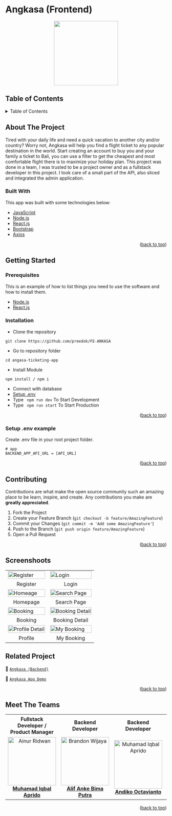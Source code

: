 # Angkasa (Frontend)

<!-- Logo -->
<div align="center">
<img src="./documentation/logo.svg" align="center" width="200" height="auto" />
</div>

<!-- Table of Contents -->
## Table of Contents

<details>
  <summary>Table of Contents</summary>
  <ol>
    <li>
      <a href="#about-the-project">About The Project</a>
      <ul>
        <li><a href="#built-with">Built With</a></li>
      </ul>
    </li>
    <li>
      <a href="#getting-started">Getting Started</a>
      <ul>
        <li><a href="#prerequisites">Prerequisites</a></li>
        <li><a href="#requirements">Requirements</a></li>
        <li><a href="#installation">Installation</a></li>
        <li><a href="#setup-env-example">Setup .env example</a></li>
      </ul>
    </li>
    <li><a href="#contributing">Contributing</a></li>
    <li><a href="#screenshoots">Screenshoots</a></li>
    <li><a href="#related-project">Related Projects</a></li>
    <li><a href="#meet-the-teams">Meet The Teams</a></li>
  </ol>
</details>

<!-- About The Project -->
## About The Project
Tired with your daily life and need a quick vacation to another city and/or country?
Worry not, Angkasa will help you find a flight ticket to any popular destination in the world.
Start creating an account to buy you and your family a ticket to Bali, you can use a filter to get the cheapest and most comfortable flight there is to maximize your holiday plan.
This project was done in a team, I was trusted to be a project owner and as a fullstack developer in this project. I took care of a small part of the API, also sliced and integrated the admin application.

### Built With
This app was built with some technologies below:
- [JavaScript](https://www.javascript.com/)
- [Node.js](https://nodejs.org/en/)
- [React.js](https://reactjs.org/)
- [Bootstrap](https://getbootstrap.com/)
- [Axios](https://axios-http.com/)

<p align="right">(<a href="#top">back to top</a>)</p>

<!-- Getting Started -->
## Getting Started

### Prerequisites

This is an example of how to list things you need to use the software and how to install them.

* [Node.js](https://nodejs.org/en/download/)
* [React.js](https://reactjs.org/docs/create-a-new-react-app.html)

### Installation

- Clone the repository
```
git clone https://github.com/preedok/FE-ANKASA
```
- Go to repository folder
```
cd angasa-ticketing-app
```
- Install Module
```
npm install / npm i
```
- Connect with database
- <a href="#setup-env-example">Setup .env</a>
- Type ` npm run dev` To Start Development
- Type ` npm run start` To Start Production

<p align="right">(<a href="#top">back to top</a>)</p>

### Setup .env example

Create .env file in your root project folder.

```env
# app
BACKEND_APP_API_URL = [API_URL]
```

<p align="right">(<a href="#top">back to top</a>)</p>

<!-- Contributing -->
## Contributing

Contributions are what make the open source community such an amazing place to be learn, inspire, and create. Any contributions you make are **greatly appreciated**.

1. Fork the Project
2. Create your Feature Branch (`git checkout -b feature/AmazingFeature`)
3. Commit your Changes (`git commit -m 'Add some AmazingFeature'`)
4. Push to the Branch (`git push origin feature/AmazingFeature`)
5. Open a Pull Request

<p align="right">(<a href="#top">back to top</a>)</p>

<!-- Screenshoots -->
## Screenshoots
<table>
  <tr>
    <td><image src="./documentation/register.jpeg" alt="Register" width=100% ></td>
    <td><image src="./documentation/login.jpeg" alt="Login" width=100%/></td>
  </tr>
  <tr>
    <td align="center">Register</td>
    <td align="center">Login</td>
  </tr>
  
  <tr>
    <td><image src="./documentation/home.png" alt="Homeage" width=100%></td>
    <td><image src="./documentation/search.png" alt="Search Page" width=100%></td>
  </tr>
  <tr>
      <td align="center">Homepage</td>
      <td align="center">Search Page</td>
  </tr>

  <tr>
    <td><image src="./documentation/booking.png" alt="Booking" width=100%></td>
    <td><image src="./documentation/booking-detail.jpeg" alt="Booking Detail" width=100%/></td>
  </tr>
   <tr>
    <td align="center">Booking</td>
    <td align="center">Booking Detail</td>
  </tr>
  
  <tr>
    <td><image src="./documentation/profile.png" alt="Profile Detail" width=100%></td>
    <td><image src="./documentation/my-booking.png" alt="My Booking" width=100%></td>
  </tr>
  <tr>
      <td align="center">Profile</td>
       <td align="center">My Booking</td>
  </tr>
</table>


<!-- Related Projects -->
## Related Project
:rocket: [`Angkasa (Backend)`](https://github.com/alifankebima/ankasa-backend)

:rocket: [`Angkasa App Demo`](https://insancitaticket.vercel.app/)

<p align="right">(<a href="#top">back to top</a>)</p>

<!-- Meet The Teams -->
## Meet The Teams

<center>
  <table align="center">
    <tr>
    <th>Fullstack Developer / Product Manager</th>
      <th>Backend Developer</th>
      <th>Backend Developer</th>
      <th>Backend Developer</th>
      <th>Frontend Developer</th>
      <th>Frontend Developer</th>
    </tr>
    <tr>
      <td align="center">
        <a href="https://github.com/preedok">
          <img width="150" src="" alt="Ainur Ridwan"><br/>
          <b>Muhamad Iqbal Aprido</b>
        </a>
      </td>
      <td align="center">
        <a href=https://github.com/alifankebima">
          <img width="150" src="" alt="Brandon Wijaya"><br/>
          <b>Alif Anke Bima Putra</b>
        </a>
      </td>
      <td align="center">
        <a href="https://github.com/andiko">
          <img width="150" src="" alt="Muhamad Iqbal Aprido"><br/>
          <b>Andiko Octavianto</b>
        </a>
      </td>
      <td align="center">
        <a href="https://github.com/rrizalyuniar">
          <img width="150" src="" alt="Rahmat Furqon"><br/>
          <b>Rizal Yuniar</b>
        </a>
      </td>
      <td align="center">
        <a href="https://github.com/hosealeonardo18">
          <img width="150" src="https://avatars.githubusercontent.com/u/64400928?v=4" alt="Vicko Maris Septiadi"><br/>
          <b>Hose Leonardo</b>
        </a>
      </td><td align="center">
        <a href=https://github.com/RezaldhoArmadhani">
          <img width="150" src="https://avatars.githubusercontent.com/u/64400928?v=4" alt="Vicko Maris Septiadi"><br/>
          <b>Rezaldo Armadani</b>
        </a>
      </td>
    </tr>
  </table>
</center>

<p align="right">(<a href="#top">back to top</a>)</p>
